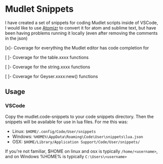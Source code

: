 # Mudlet Snippets

I have created a set of snippets for coding Mudlet scripts inside of VSCode, I would like to use [Atomizr](https://atom.io/packages/atomizr) to convert it for atom and sublime text, but have been having problems running it locally (even after removing the comments in the json)

[x]- Coverage for everything the Mudlet editor has code completion for

[ ]- Coverage for the table.xxxx functions

[ ]- Coverage for the string.xxxx functions

[ ]- Coverage for Geyser.xxxx:new() functions

## Usage

### VSCode

Copy the mudlet.code-snippets to your code snippets directory. Then the snippets will be available for use in lua files. For me this was:
* Linux: `$HOME/.config/Code/User/snippets`
* Windows: `%HOME%\AppData\Roaming\Code\User\snippets\lua.json`
* OSX: `$HOME/Library/Application Support/Code/User/snippets/`

If you're not familiar, $HOME on linux and osx is typically `/home/<username>`, and on Windows %HOME% is typically `C:\Users\<username>`

